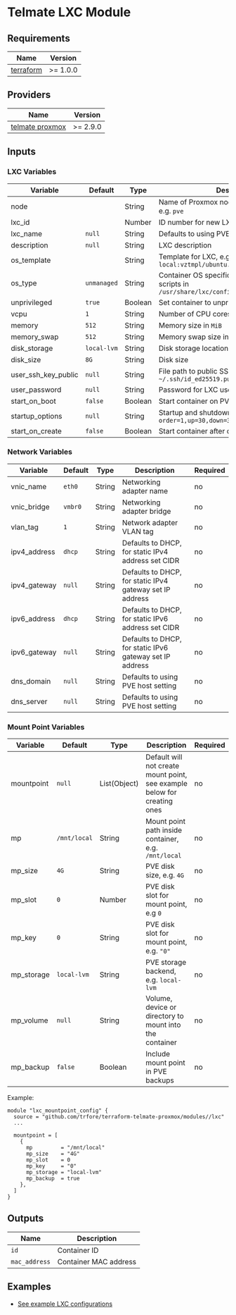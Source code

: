 # Telmate LXC Module

## Requirements

| Name        | Version  |
| ----------- | -------- |
| [terraform] | >= 1.0.0 |

## Providers

| Name              | Version  |
| ----------------- | -------- |
| [telmate proxmox] | >= 2.9.0 |

## Inputs

### LXC Variables

| Variable            | Default     | Type    | Description                                                                                      | Required |
| ------------------- | ----------- | ------- | ------------------------------------------------------------------------------------------------ | -------- |
| node                |             | String  | Name of Proxmox node to provision LXC on, e.g. `pve`                                             | **Yes**  |
| lxc_id              |             | Number  | ID number for new LXC                                                                            | **Yes**  |
| lxc_name            | `null`      | String  | Defaults to using PVE naming, e.g. `CT<LXC_ID>`                                                  | no       |
| description         | `null`      | String  | LXC description                                                                                  | no       |
| os_template         |             | String  | Template for LXC, e.g. `local:vztmpl/ubuntu.tar.gz`                                              | **Yes**  |
| os_type             | `unmanaged` | String  | Container OS specific setup, uses setup scripts in `/usr/share/lxc/config/<os_type>.common.conf` | no       |
| unprivileged        | `true`      | Boolean | Set container to unprivileged                                                                    | no       |
| vcpu                | `1`         | String  | Number of CPU cores                                                                              | no       |
| memory              | `512`       | String  | Memory size in `MiB`                                                                             | no       |
| memory_swap         | `512`       | String  | Memory swap size in `MiB`                                                                        | no       |
| disk_storage        | `local-lvm` | String  | Disk storage location                                                                            | no       |
| disk_size           | `8G`        | String  | Disk size                                                                                        | no       |
| user_ssh_key_public | `null`      | String  | File path to public SSH key for LXC user, e.g. `~/.ssh/id_ed25519.pub`                           | no       |
| user_password       | `null`      | String  | Password for LXC user                                                                            | no       |
| start_on_boot       | `false`     | Boolean | Start container on PVE boot                                                                      | no       |
| startup_options     | `null`      | String  | Startup and shutdown options, e.g. `order=1,up=30,down=30`                                       | no       |
| start_on_create     | `false`     | Boolean | Start container after creation                                                                   | no       |

### Network Variables

| Variable     | Default | Type   | Description                                              | Required |
| ------------ | ------- | ------ | -------------------------------------------------------- | -------- |
| vnic_name    | `eth0`  | String | Networking adapter name                                  | no       |
| vnic_bridge  | `vmbr0` | String | Networking adapter bridge                                | no       |
| vlan_tag     | `1`     | String | Network adapter VLAN tag                                 | no       |
| ipv4_address | `dhcp`  | String | Defaults to DHCP, for static IPv4 address set CIDR       | no       |
| ipv4_gateway | `null`  | String | Defaults to DHCP, for static IPv4 gateway set IP address | no       |
| ipv6_address | `dhcp`  | String | Defaults to DHCP, for static IPv6 address set CIDR       | no       |
| ipv6_gateway | `null`  | String | Defaults to DHCP, for static IPv6 gateway set IP address | no       |
| dns_domain   | `null`  | String | Defaults to using PVE host setting                       | no       |
| dns_server   | `null`  | String | Defaults to using PVE host setting                       | no       |

### Mount Point Variables

| Variable   | Default      | Type         | Description                                                              | Required |
| ---------- | ------------ | ------------ | ------------------------------------------------------------------------ | -------- |
| mountpoint | `null`       | List(Object) | Default will not create mount point, see example below for creating ones | no       |
| mp         | `/mnt/local` | String       | Mount point path inside container, e.g. `/mnt/local`                     | no       |
| mp_size    | `4G`         | String       | PVE disk size, e.g. `4G`                                                 | no       |
| mp_slot    | `0`          | Number       | PVE disk slot for mount point, e.g `0`                                   | no       |
| mp_key     | `0`          | String       | PVE disk slot for mount point, e.g. `"0"`                                | no       |
| mp_storage | `local-lvm`  | String       | PVE storage backend, e.g. `local-lvm`                                    | no       |
| mp_volume  | `null`       | String       | Volume, device or directory to mount into the container                  | no       |
| mp_backup  | `false`      | Boolean      | Include mount point in PVE backups                                       | no       |

Example:

```HCL
module "lxc_mountpoint_config" {
  source = "github.com/trfore/terraform-telmate-proxmox/modules//lxc"
  ...

  mountpoint = [
    {
      mp         = "/mnt/local"
      mp_size    = "4G"
      mp_slot    = 0
      mp_key     = "0"
      mp_storage = "local-lvm"
      mp_backup  = true
    },
  ]
}
```

## Outputs

| Name          | Description           |
| ------------- | --------------------- |
| `id`          | Container ID          |
| `mac_address` | Container MAC address |

## Examples

- [See example LXC configurations](../../examples/lxc/main.tf)

[terraform]: https://github.com/hashicorp/terraform
[telmate proxmox]: https://github.com/Telmate/terraform-provider-proxmox
